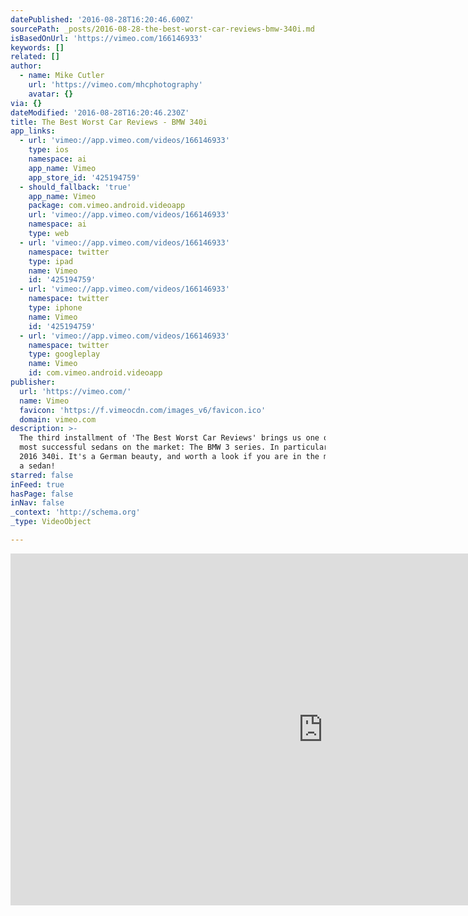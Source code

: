 ```yaml
---
datePublished: '2016-08-28T16:20:46.600Z'
sourcePath: _posts/2016-08-28-the-best-worst-car-reviews-bmw-340i.md
isBasedOnUrl: 'https://vimeo.com/166146933'
keywords: []
related: []
author:
  - name: Mike Cutler
    url: 'https://vimeo.com/mhcphotography'
    avatar: {}
via: {}
dateModified: '2016-08-28T16:20:46.230Z'
title: The Best Worst Car Reviews - BMW 340i
app_links:
  - url: 'vimeo://app.vimeo.com/videos/166146933'
    type: ios
    namespace: ai
    app_name: Vimeo
    app_store_id: '425194759'
  - should_fallback: 'true'
    app_name: Vimeo
    package: com.vimeo.android.videoapp
    url: 'vimeo://app.vimeo.com/videos/166146933'
    namespace: ai
    type: web
  - url: 'vimeo://app.vimeo.com/videos/166146933'
    namespace: twitter
    type: ipad
    name: Vimeo
    id: '425194759'
  - url: 'vimeo://app.vimeo.com/videos/166146933'
    namespace: twitter
    type: iphone
    name: Vimeo
    id: '425194759'
  - url: 'vimeo://app.vimeo.com/videos/166146933'
    namespace: twitter
    type: googleplay
    name: Vimeo
    id: com.vimeo.android.videoapp
publisher:
  url: 'https://vimeo.com/'
  name: Vimeo
  favicon: 'https://f.vimeocdn.com/images_v6/favicon.ico'
  domain: vimeo.com
description: >-
  The third installment of 'The Best Worst Car Reviews' brings us one of the
  most successful sedans on the market: The BMW 3 series. In particular the new
  2016 340i. It's a German beauty, and worth a look if you are in the market for
  a sedan!
starred: false
inFeed: true
hasPage: false
inNav: false
_context: 'http://schema.org'
_type: VideoObject

---
```

<iframe src="https://cdn.embedly.com/widgets/media.html?src=https%3A%2F%2Fplayer.vimeo.com%2Fvideo%2F166146933&amp;url=https%3A%2F%2Fvimeo.com%2F166146933&amp;image=https%3A%2F%2Fi.vimeocdn.com%2Fvideo%2F570159780_1280.jpg&amp;key=b7d04c9b404c499eba89ee7072e1c4f7&amp;type=text%2Fhtml&amp;schema=vimeo" width="1000" height="563" scrolling="no" frameborder="0" allowfullscreen="" style=""></iframe>